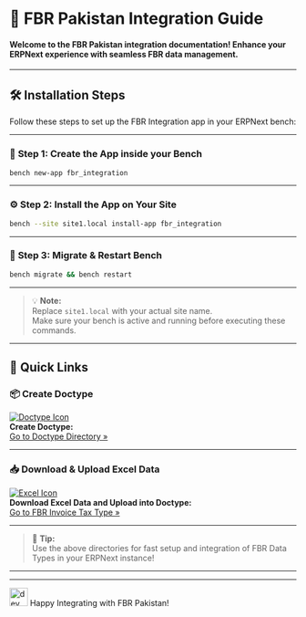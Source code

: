 # 🚀 FBR Pakistan Integration Guide

#### Welcome to the **FBR Pakistan** integration documentation! Enhance your ERPNext experience with seamless FBR data management.
---

## 🛠️ Installation Steps

Follow these steps to set up the FBR Integration app in your ERPNext bench:

---

### 🏁 **Step 1: Create the App inside your Bench**
```bash
bench new-app fbr_integration
```
---

### ⚙️ **Step 2: Install the App on Your Site**
```bash
bench --site site1.local install-app fbr_integration
```
---

### 🔄 **Step 3: Migrate & Restart Bench**
```bash
bench migrate && bench restart
```
---

> 💡 **Note:**  
> Replace `site1.local` with your actual site name.  
> Make sure your bench is active and running before executing these commands.



---

## 📝 Quick Links

### 📦 Create Doctype  
[![Doctype Icon](https://img.icons8.com/fluency/24/000000/documents.png)](https://github.com/ERPNEXT-PAKISTAN/FBR-Pakistan/tree/main/Doctype)  
**Create Doctype:**  
[Go to Doctype Directory »](https://github.com/ERPNEXT-PAKISTAN/FBR-Pakistan/tree/main/Doctype)

---

### 📥 Download & Upload Excel Data  
[![Excel Icon](https://img.icons8.com/fluency/24/000000/ms-excel.png)](https://github.com/ERPNEXT-PAKISTAN/FBR-Pakistan/tree/main/FBR%20Invoice%20Tax%20Type)  
**Download Excel Data and Upload into Doctype:**  
[Go to FBR Invoice Tax Type »](https://github.com/ERPNEXT-PAKISTAN/FBR-Pakistan/tree/main/FBR%20Invoice%20Tax%20Type)

---

> 🚀 **Tip:**  
> Use the above directories for fast setup and integration of FBR Data Types in your ERPNext instance!

---


---

<img src="https://img.icons8.com/fluency/48/000000/developer.png" width="32" alt="dev icon"/>  
Happy Integrating with FBR Pakistan!
